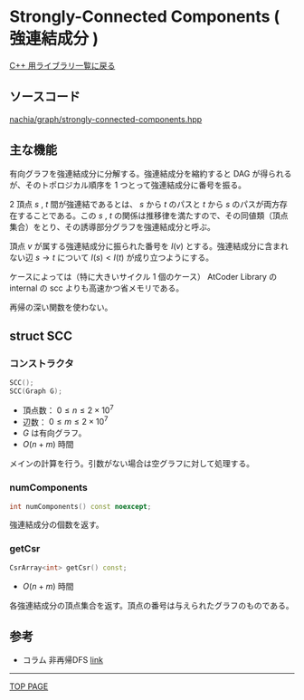 # Strongly-Connected Components ( 強連結成分 )

[C++ 用ライブラリ一覧に戻る](../index.md)

## ソースコード

[nachia/graph/strongly-connected-components.hpp](https://github.com/NachiaVivias/cp-library/blob/main/Cpp/Include/nachia/graph/strongly-connected-components.hpp)

## 主な機能

有向グラフを強連結成分に分解する。強連結成分を縮約すると DAG が得られるが、そのトポロジカル順序を $1$ つとって強連結成分に番号を振る。

$2$ 頂点 $s$ , $t$ 間が強連結であるとは、 $s$ から $t$ のパスと $t$ から $s$ のパスが両方存在することである。この $s$ , $t$ の関係は推移律を満たすので、その同値類（頂点集合）をとり、その誘導部分グラフを強連結成分と呼ぶ。

頂点 $v$ が属する強連結成分に振られた番号を $I(v)$ とする。強連結成分に含まれない辺 $s\rightarrow t$ について $I(s)\lt I(t)$ が成り立つようにする。

ケースによっては（特に大きいサイクル $1$ 個のケース） AtCoder Library の internal の scc よりも高速かつ省メモリである。

再帰の深い関数を使わない。

## struct SCC

### コンストラクタ

```c++
SCC();
SCC(Graph G);
```

- 頂点数： $0 \leq n \leq 2 \times 10^7$
- 辺数： $0 \leq m \leq 2 \times 10^7$
- $G$ は有向グラフ。
- $O(n + m)$ 時間

メインの計算を行う。引数がない場合は空グラフに対して処理する。

### numComponents

```c++
int numComponents() const noexcept;
```

強連結成分の個数を返す。

### getCsr

```c++
CsrArray<int> getCsr() const;
```

- $O(n + m)$ 時間

各強連結成分の頂点集合を返す。頂点の番号は与えられたグラフのものである。

## 参考

- コラム 非再帰DFS [link](../../column/2022/01.md)

---

[TOP PAGE](https://nachiavivias.github.io/cp-library/)


<script type="text/x-mathjax-config">MathJax.Hub.Config({tex2jax:{inlineMath:[['\$','\$']],processEscapes:true},CommonHTML: {matchFontHeight:false}});</script>
<script type="text/javascript" async src="https://cdnjs.cloudflare.com/ajax/libs/mathjax/2.7.1/MathJax.js?config=TeX-MML-AM_CHTML"></script>
